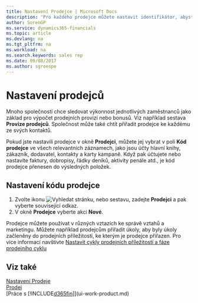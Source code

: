 ```yaml
---
title: Nastavení Prodejce | Microsoft Docs
description: 'Pro každého prodejce můžete nastavit identifikátor, abyste mohli sledovat výkon jednotlivce nebo přiřadit prodejce ke kontaktu.'
author: SorenGP
ms.service: dynamics365-financials
ms.topic: article
ms.devlang: na
ms.tgt_pltfrm: na
ms.workload: na
ms.search.keywords: sales rep
ms.date: 09/08/2017
ms.author: sgroespe
---
```

# <a name="set-up-salespeople"></a>Nastavení prodejců
Mnoho společností chce sledovat výkonnost jednotlivých zaměstnanců jako základ pro výpočet prodejních provizí nebo bonusů. Viz například sestava **Provize prodejců**. Společnost může také chtít přiřadit prodejce ke každému ze svých kontaktů.

Pokud jste nastavili prodejce v okně **Prodejci**, můžete jej vybrat v poli **Kód prodejce** ve všech relevantních záznamech, jako jsou účty hlavní knihy, zákazník, dodavatel, kontakty a karty kampaně. Když pak účtujete nebo nastavíte faktury, dobropisy, řádky deníků, aktivity penále atd., je kód prodejce přenesen do výsledných položek.

## <a name="to-set-up-a-salesperson-code"></a>Nastavení kódu prodejce
1. Zvolte ikonu ![Vyhledat stránku, nebo sestavu](media/ui-search/search_small.png "ikona vyhledat stránku, nebo sestavu"), zadejte **Prodejci** a pak vyberte související odkaz.
2. V okně **Prodejce** vyberte akci **Nové**.

Prodejce můžete používat v různých vztazích ke správě vztahů a marketingu. Můžete například prodejcům přiřadit úkoly, aby byly úkoly začleněny do prodejních příležitostí, ke kterým je prodejce přiřazen. Pro více informací navštivte [Nastavit cykly prodejních příležitostí a fáze prodejního cyklu](marketing-how-setup-opportunity-sales-cycles-stages.md)

## <a name="see-also"></a>Viz také
[Nastavení Prodeje](sales-setup-sales.md)  
[Prodej](sales-manage-sales.md)  
[Práce s [!INCLUDE[d365fin](includes/d365fin_md.md)]](ui-work-product.md)  
